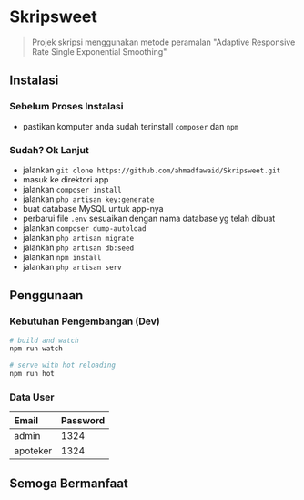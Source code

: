 # Skripsweet

> Projek skripsi menggunakan metode peramalan "Adaptive Responsive Rate Single Exponential Smoothing"


## Instalasi

### Sebelum Proses Instalasi
- pastikan komputer anda sudah terinstall `composer` dan `npm`

### Sudah? Ok Lanjut
- jalankan `git clone https://github.com/ahmadfawaid/Skripsweet.git`
- masuk ke direktori app
- jalankan `composer install`
- jalankan `php artisan key:generate`
- buat database MySQL untuk app-nya
- perbarui file `.env` sesuaikan dengan nama database yg telah dibuat
- jalankan `composer dump-autoload`
- jalankan `php artisan migrate`
- jalankan `php artisan db:seed`
- jalankan `npm install`
- jalankan `php artisan serv` 


## Penggunaan

### Kebutuhan Pengembangan (Dev)

```bash
# build and watch
npm run watch

# serve with hot reloading
npm run hot
```

### Data User

|Email|Password|
|:------------|:------------|
|admin|1324|
|apoteker|1324|


## Semoga Bermanfaat

